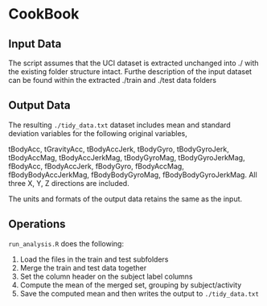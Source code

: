 # CookBook

## Input Data

The script assumes that the UCI dataset is extracted unchanged into ./ with the existing folder structure intact. 
Furthe description of the input dataset can be found within the extracted ./train and ./test data folders

## Output Data

The resulting `./tidy_data.txt` dataset includes mean and standard deviation variables for the following original variables,

tBodyAcc, tGravityAcc, tBodyAccJerk, tBodyGyro, tBodyGyroJerk, tBodyAccMag, tBodyAccJerkMag, tBodyGyroMag, tBodyGyroJerkMag, fBodyAcc, fBodyAccJerk, fBodyGyro, fBodyAccMag, fBodyBodyAccJerkMag, fBodyBodyGyroMag, fBodyBodyGyroJerkMag. All three X, Y, Z directions are included.

The units and formats of the output data retains the same as the input. 

## Operations

`run_analysis.R` does the following:
1. Load the files in the train and test subfolders
2. Merge the train and test data together
3. Set the column header on the subject label columns
4. Compute the mean of the merged set, grouping by subject/activity
5. Save the computed mean and then writes the output to `./tidy_data.txt`
